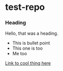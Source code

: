 # test-repo

### Heading 

Hello, that was a heading. 

* This is bullet point
* This one is too
* Me too

[Link to cool thing here](www.google.com) 
